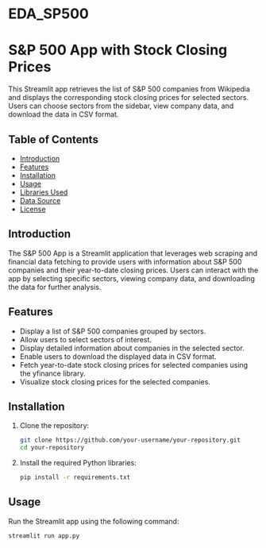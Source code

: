 # EDA_SP500
# S&P 500 App with Stock Closing Prices

This Streamlit app retrieves the list of S&P 500 companies from Wikipedia and displays the corresponding stock closing prices for selected sectors. Users can choose sectors from the sidebar, view company data, and download the data in CSV format.

## Table of Contents
- [Introduction](#introduction)
- [Features](#features)
- [Installation](#installation)
- [Usage](#usage)
- [Libraries Used](#libraries-used)
- [Data Source](#data-source)
- [License](#license)

## Introduction

The S&P 500 App is a Streamlit application that leverages web scraping and financial data fetching to provide users with information about S&P 500 companies and their year-to-date closing prices. Users can interact with the app by selecting specific sectors, viewing company data, and downloading the data for further analysis.

## Features

- Display a list of S&P 500 companies grouped by sectors.
- Allow users to select sectors of interest.
- Display detailed information about companies in the selected sector.
- Enable users to download the displayed data in CSV format.
- Fetch year-to-date stock closing prices for selected companies using the yfinance library.
- Visualize stock closing prices for the selected companies.

## Installation

1. Clone the repository:

    ```bash
    git clone https://github.com/your-username/your-repository.git
    cd your-repository
    ```

2. Install the required Python libraries:

    ```bash
    pip install -r requirements.txt
    ```

## Usage

Run the Streamlit app using the following command:

```bash
streamlit run app.py
